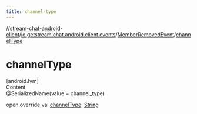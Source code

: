 ```yaml
---
title: channel-type
---
```

//[stream-chat-android-client](../../../index.md)/[io.getstream.chat.android.client.events](../index.md)/[MemberRemovedEvent](index.md)/[channelType](channelType.md)



# channelType  
[androidJvm]  
Content  
@SerializedName(value = channel_type)  
  
open override val [channelType](channelType.md): [String](https://kotlinlang.org/api/latest/jvm/stdlib/kotlin/-string/index.html)  



